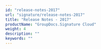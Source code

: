 ```yaml
---
id: "release-notes-2017"
url: "signature/release-notes-2017"
title: "Release Notes - 2017"
productName: "GroupDocs.Signature Cloud"
weight: 4
description: ""
keywords: ""
---
```


